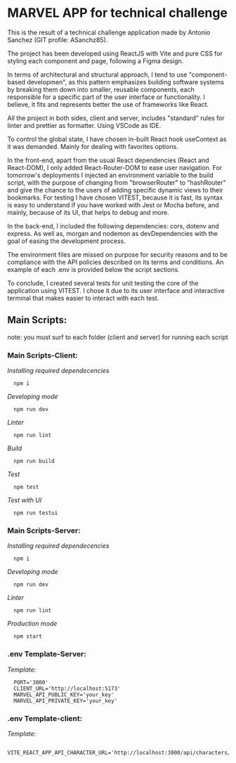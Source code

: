 # MARVEL APP for technical challenge

This is the result of a technical challenge application made by Antonio Sanchez (GIT profile: ASanchz85).

The project has been developed using ReactJS with Vite and pure CSS for styling each component and page, following a Figma design.

In terms of architectural and structural approach, I tend to use "component-based developmen", as this pattern emphasizes building software systems by breaking them down into smaller, reusable components, each responsible for a specific part of the user interface or functionality. I believe, it fits and represents better the use of frameworks like React.

All the project in both sides, client and server, includes "standard" rules for linter and prettier as formatter. Using VSCode as IDE.

To control the global state, I have chosen in-built React hook useContext as it was demanded. Mainly for dealing with favorites options.

In the front-end, apart from the usual React dependencies (React and React-DOM), I only added React-Router-DOM to ease user navigation. For tomorrow's deployments I injected an environment variable to the build script, with the purpose of changing from "browserRouter" to "hashRouter" and give the chance to the users of adding specific dynamic views to their bookmarks. For testing I have chosen VITEST, because it is fast, its syntax is easy to understand if you have worked with Jest or Mocha before, and mainly, because of its UI, that helps to debug and more.

In the back-end, I included the following dependencies: cors, dotenv and express. As well as, morgan and nodemon as devDependencies with the goal of easing the development process.

The environment files are missed on purpose for security reasons and to be compliance with the API policies described on its terms and conditions. An example of each .env is provided below the script sections.

To conclude, I created several tests for unit testing the core of the application using VITEST. I chose it due to its user interface and interactive terminal that makes easier to interact with each test.

## Main Scripts:
  note: you must surf to each folder (client and server) for running each script


### Main Scripts-Client:

  *Installing required dependecencies*
  ~~~
    npm i
  ~~~
  
  *Developing mode*
  ~~~
    npm run dev
  ~~~

  *Linter*
  ~~~
    npm run lint
  ~~~

  *Build*
  ~~~
    npm run build
  ~~~

  *Test*
  ~~~
    npm test
  ~~~

  *Test with UI*
  ~~~
    npm run testui
  ~~~

### Main Scripts-Server:

  *Installing required dependecencies*
  ~~~
    npm i
  ~~~
  
  *Developing mode*
  ~~~
    npm run dev
  ~~~

  *Linter*
  ~~~
    npm run lint
  ~~~

  *Production mode*
  ~~~
    npm start
  ~~~


### .env Template-Server:

  *Template:*
  ~~~
    PORT='3000'
    CLIENT_URL='http://localhost:5173'
    MARVEL_API_PUBLIC_KEY='your_key'
    MARVEL_API_PRIVATE_KEY='your_key'
  ~~~

### .env Template-client:

  *Template:*
  ~~~
    VITE_REACT_APP_API_CHARACTER_URL='http://localhost:3000/api/characters/'
  ~~~
